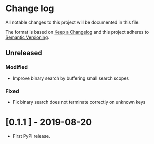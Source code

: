 # Change log

All notable changes to this project will be documented in this file.

The format is based on [Keep a Changelog](http://keepachangelog.com/)
and this project adheres to [Semantic Versioning](http://semver.org/).

## Unreleased

### Modified

- Improve binary search by buffering small search scopes

### Fixed

- Fix binary search does not terminate correctly on unknown keys

# [0.1.1 ] - 2019-08-20

- First PyPI release.
